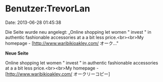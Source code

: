 Benutzer:TrevorLan
==================

Date: 2013-06-28 01:45:38

Die Seite wurde neu angelegt: „Online shopping let women \" invest \" in
authentic fashionable accessories at a a bit less price.\<br\>\<br\>My
homepage - \[http://www.waribikioakley.com/ オーク..."

**Neue Seite**

<div>

Online shopping let women \" invest \" in authentic fashionable
accessories at a a bit less price.\<br\>\<br\>My homepage -
\[http://www.waribikioakley.com/ オークリーコピー\]

</div>
